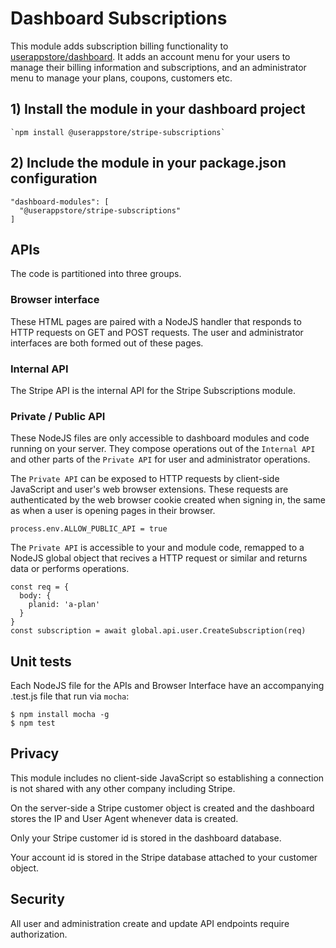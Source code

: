 # Dashboard Subscriptions

This module adds subscription billing functionality to [userappstore/dashboard](https://github.com/userappstore/dashboard).  It adds an account menu for your users to manage their billing information and subscriptions, and an administrator menu to manage your plans, coupons, customers etc.


## 1) Install the module in your dashboard project

    `npm install @userappstore/stripe-subscriptions`

## 2) Include the module in your package.json configuration

    "dashboard-modules": [
      "@userappstore/stripe-subscriptions"
    ]

## APIs

The code is partitioned into three groups.

### Browser interface

These HTML pages are paired with a NodeJS handler that responds to HTTP requests on GET and POST requests.  The user and administrator interfaces are both formed out of these pages.

### Internal API

The Stripe API is the internal API for the Stripe Subscriptions module.

### Private / Public API

These NodeJS files are only accessible to dashboard modules and code running on your server.  They compose operations out of the `Internal API` and other parts of the `Private API` for user and administrator operations.  

The `Private API` can be exposed to HTTP requests by client-side JavaScript and user's web browser extensions.  These requests are authenticated by the web browser cookie created when signing in, the same as when a user is opening pages in their browser.

    process.env.ALLOW_PUBLIC_API = true

The `Private API` is accessible to your and module code, remapped to a NodeJS global object that recives a HTTP request or similar and returns data or performs operations.

    const req = {
      body: { 
        planid: 'a-plan'
      }
    }
    const subscription = await global.api.user.CreateSubscription(req)

## Unit tests

Each NodeJS file for the APIs and Browser Interface have an accompanying .test.js file that run via `mocha`:

    $ npm install mocha -g
    $ npm test

## Privacy

This module includes no client-side JavaScript so establishing a connection is not shared with any other company including Stripe.

On the server-side a Stripe customer object is created and the dashboard  stores the IP and User Agent whenever data is created.

Only your Stripe customer id is stored in the dashboard database.

Your account id is stored in the Stripe database attached to your customer object.

## Security

All user and administration create and update API endpoints require authorization.
